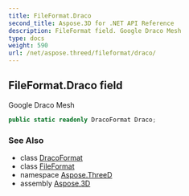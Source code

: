 ```yaml
---
title: FileFormat.Draco
second_title: Aspose.3D for .NET API Reference
description: FileFormat field. Google Draco Mesh
type: docs
weight: 590
url: /net/aspose.threed/fileformat/draco/
---
```

## FileFormat.Draco field

Google Draco Mesh

```csharp
public static readonly DracoFormat Draco;
```

### See Also

* class [DracoFormat](../../../aspose.threed.formats/dracoformat/)
* class [FileFormat](../)
* namespace [Aspose.ThreeD](../../fileformat/)
* assembly [Aspose.3D](../../../)


